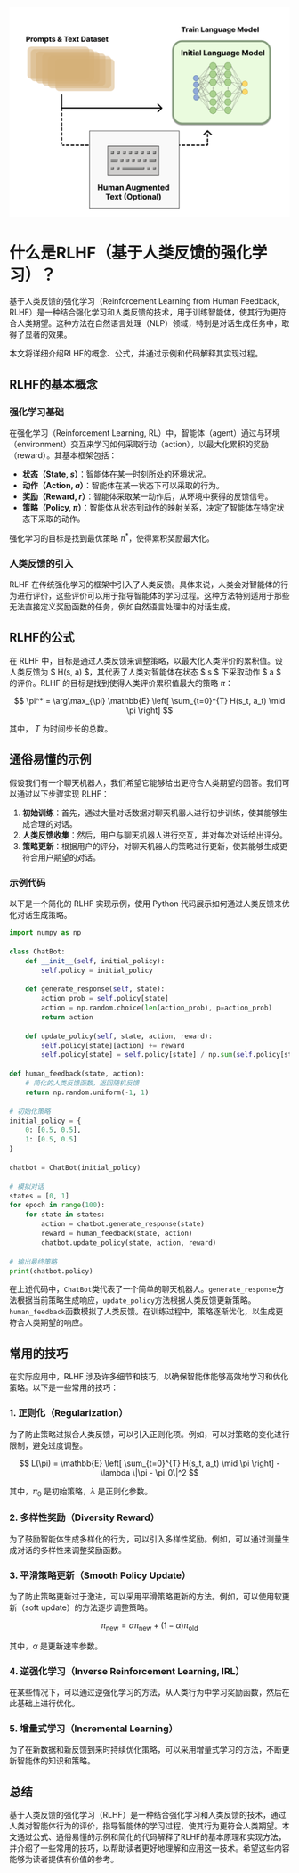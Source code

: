 ![RLHF](./RLHF.png)
# 什么是RLHF（基于人类反馈的强化学习）？

基于人类反馈的强化学习（Reinforcement Learning from Human Feedback, RLHF）是一种结合强化学习和人类反馈的技术，用于训练智能体，使其行为更符合人类期望。这种方法在自然语言处理（NLP）领域，特别是对话生成任务中，取得了显著的效果。

本文将详细介绍RLHF的概念、公式，并通过示例和代码解释其实现过程。

## RLHF的基本概念

### 强化学习基础

在强化学习（Reinforcement Learning, RL）中，智能体（agent）通过与环境（environment）交互来学习如何采取行动（action），以最大化累积的奖励（reward）。其基本框架包括：

- **状态（State, $s$）**：智能体在某一时刻所处的环境状况。
- **动作（Action, $a$）**：智能体在某一状态下可以采取的行为。
- **奖励（Reward, $r$）**：智能体采取某一动作后，从环境中获得的反馈信号。
- **策略（Policy, $\pi$）**：智能体从状态到动作的映射关系，决定了智能体在特定状态下采取的动作。

强化学习的目标是找到最优策略 $\pi^*$，使得累积奖励最大化。

### 人类反馈的引入

RLHF 在传统强化学习的框架中引入了人类反馈。具体来说，人类会对智能体的行为进行评价，这些评价可以用于指导智能体的学习过程。这种方法特别适用于那些无法直接定义奖励函数的任务，例如自然语言处理中的对话生成。

## RLHF的公式

在 RLHF 中，目标是通过人类反馈来调整策略，以最大化人类评价的累积值。设人类反馈为 $ H(s, a) $，其代表了人类对智能体在状态 $ s $ 下采取动作 $ a $ 的评价。RLHF 的目标是找到使得人类评价累积值最大的策略 $\pi$：

$$ \pi^* = \arg\max_{\pi} \mathbb{E} \left[ \sum_{t=0}^{T} H(s_t, a_t) \mid \pi \right] $$

其中， $T$ 为时间步长的总数。

## 通俗易懂的示例

假设我们有一个聊天机器人，我们希望它能够给出更符合人类期望的回答。我们可以通过以下步骤实现 RLHF：

1. **初始训练**：首先，通过大量对话数据对聊天机器人进行初步训练，使其能够生成合理的对话。
2. **人类反馈收集**：然后，用户与聊天机器人进行交互，并对每次对话给出评分。
3. **策略更新**：根据用户的评分，对聊天机器人的策略进行更新，使其能够生成更符合用户期望的对话。

### 示例代码

以下是一个简化的 RLHF 实现示例，使用 Python 代码展示如何通过人类反馈来优化对话生成策略。

```python
import numpy as np

class ChatBot:
    def __init__(self, initial_policy):
        self.policy = initial_policy
    
    def generate_response(self, state):
        action_prob = self.policy[state]
        action = np.random.choice(len(action_prob), p=action_prob)
        return action
    
    def update_policy(self, state, action, reward):
        self.policy[state][action] += reward
        self.policy[state] = self.policy[state] / np.sum(self.policy[state])

def human_feedback(state, action):
    # 简化的人类反馈函数，返回随机反馈
    return np.random.uniform(-1, 1)

# 初始化策略
initial_policy = {
    0: [0.5, 0.5],
    1: [0.5, 0.5]
}

chatbot = ChatBot(initial_policy)

# 模拟对话
states = [0, 1]
for epoch in range(100):
    for state in states:
        action = chatbot.generate_response(state)
        reward = human_feedback(state, action)
        chatbot.update_policy(state, action, reward)

# 输出最终策略
print(chatbot.policy)
```

在上述代码中，`ChatBot`类代表了一个简单的聊天机器人。`generate_response`方法根据当前策略生成响应，`update_policy`方法根据人类反馈更新策略。`human_feedback`函数模拟了人类反馈。在训练过程中，策略逐渐优化，以生成更符合人类期望的响应。

## 常用的技巧

在实际应用中，RLHF 涉及许多细节和技巧，以确保智能体能够高效地学习和优化策略。以下是一些常用的技巧：

### 1. 正则化（Regularization）

为了防止策略过拟合人类反馈，可以引入正则化项。例如，可以对策略的变化进行限制，避免过度调整。

$$ L(\pi) = \mathbb{E} \left[ \sum_{t=0}^{T} H(s_t, a_t) \mid \pi \right] - \lambda \|\pi - \pi_0\|^2 $$

其中，$\pi_0$ 是初始策略，$\lambda$ 是正则化参数。

### 2. 多样性奖励（Diversity Reward）

为了鼓励智能体生成多样化的行为，可以引入多样性奖励。例如，可以通过测量生成对话的多样性来调整奖励函数。

### 3. 平滑策略更新（Smooth Policy Update）

为了防止策略更新过于激进，可以采用平滑策略更新的方法。例如，可以使用软更新（soft update）的方法逐步调整策略。

$$ \pi_{\text{new}} = \alpha \pi_{\text{new}} + (1 - \alpha) \pi_{\text{old}} $$

其中，$\alpha$ 是更新速率参数。

### 4. 逆强化学习（Inverse Reinforcement Learning, IRL）

在某些情况下，可以通过逆强化学习的方法，从人类行为中学习奖励函数，然后在此基础上进行优化。

### 5. 增量式学习（Incremental Learning）

为了在新数据和新反馈到来时持续优化策略，可以采用增量式学习的方法，不断更新智能体的知识和策略。

## 总结

基于人类反馈的强化学习（RLHF）是一种结合强化学习和人类反馈的技术，通过人类对智能体行为的评价，指导智能体的学习过程，使其行为更符合人类期望。本文通过公式、通俗易懂的示例和简化的代码解释了RLHF的基本原理和实现方法，并介绍了一些常用的技巧，以帮助读者更好地理解和应用这一技术。希望这些内容能够为读者提供有价值的参考。